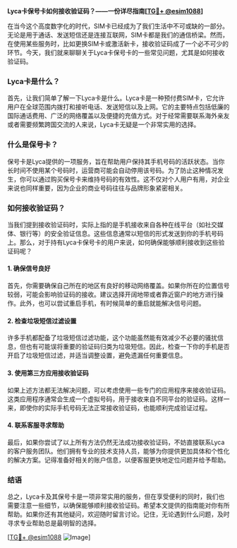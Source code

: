 **Lyca卡保号卡如何接收验证码？——一份详尽指南[[TG💪+ @esim1088](https://t.me/s/esim1088)]**

在当今这个高度数字化的时代，SIM卡已经成为了我们生活中不可或缺的一部分。无论是用于通话、发送短信还是连接互联网，SIM卡都是我们的通信桥梁。然而，在使用某些服务时，比如更换SIM卡或激活新卡，接收验证码成了一个必不可少的环节。今天，我们就来聊聊关于Lyca卡保号卡的一些常见问题，尤其是如何接收验证码。

### Lyca卡是什么？

首先，让我们简单了解一下Lyca卡是什么。Lyca卡是一种预付费SIM卡，它允许用户在全球范围内拨打和接听电话、发送短信以及上网。它的主要特点包括低廉的国际通话费用、广泛的网络覆盖以及便捷的充值方式。对于经常需要联系海外亲友或者需要频繁跨国交流的人来说，Lyca卡无疑是一个非常实用的选择。

### 什么是保号卡？

保号卡是Lyca提供的一项服务，旨在帮助用户保持其手机号码的活跃状态。当你长时间不使用某个号码时，运营商可能会自动停用该号码。为了防止这种情况发生，你可以通过购买保号卡来维持号码的有效性。这不仅对个人用户有用，对企业来说也同样重要，因为企业的商业号码往往与品牌形象紧密相关。

### 如何接收验证码？

当我们提到接收验证码时，实际上指的是手机接收来自各种在线平台（如社交媒体、银行等）的安全验证信息。这些信息通常以短信的形式发送到你的手机号码上。那么，对于持有Lyca卡保号卡的用户来说，如何确保能够顺利接收到这些验证码呢？

#### 1. 确保信号良好

首先，你需要确保自己所在的地区有良好的移动网络覆盖。如果你所在的位置信号较弱，可能会影响验证码的接收。建议选择开阔地带或者靠近窗户的地方进行操作。此外，也可以尝试重启手机，有时候简单的重启就能解决信号问题。

#### 2. 检查垃圾短信过滤设置

许多手机都配备了垃圾短信过滤功能，这个功能虽然能有效减少不必要的骚扰信息，但也有可能误将重要的验证码归类为垃圾短信。因此，检查一下你的手机是否开启了垃圾短信过滤，并适当调整设置，避免遗漏任何重要信息。

#### 3. 使用第三方应用接收验证码

如果上述方法都无法解决问题，可以考虑使用一些专门的应用程序来接收验证码。这类应用程序通常会生成一个虚拟号码，用于接收来自不同平台的验证码。这样一来，即使你的实际手机号码无法正常接收验证码，也能顺利完成验证过程。

#### 4. 联系客服寻求帮助

最后，如果你尝试了以上所有方法仍然无法成功接收验证码，不妨直接联系Lyca的客户服务团队。他们拥有专业的技术支持人员，能够为你提供更加具体和个性化的解决方案。记得准备好相关的账户信息，以便客服更快地定位问题并给予帮助。

### 结语

总之，Lyca卡及其保号卡是一项非常实用的服务，但在享受便利的同时，我们也需要注意一些细节，以确保能够顺利接收验证码。希望本文提供的指南能对你有所帮助。如果你还有其他疑问，欢迎随时留言讨论。记住，无论遇到什么问题，及时寻求专业帮助总是最明智的选择。

[[TG💪+ @esim1088](https://t.me/s/esim1088) ![Image](https://i.postimg.cc/4NQfJmqS/Snipaste-2025-05-13-00-14-12.png)]